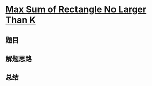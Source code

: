 # [Max Sum of Rectangle No Larger Than K](https://leetcode.com/problems/max-sum-of-rectangle-no-larger-than-k/)

## 题目


## 解题思路


## 总结


